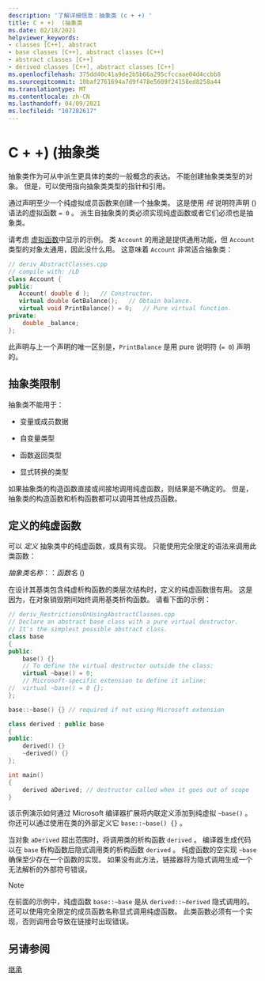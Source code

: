 ```yaml
---
description: '了解详细信息：抽象类 (c + +) '
title: C + +)  (抽象类
ms.date: 02/18/2021
helpviewer_keywords:
- classes [C++], abstract
- base classes [C++], abstract classes [C++]
- abstract classes [C++]
- derived classes [C++], abstract classes [C++]
ms.openlocfilehash: 375dd40c41a9de2b5b66a295cfccaae04d4ccbb8
ms.sourcegitcommit: 10baf2761694a7d9f478e5609f24158ed8258a44
ms.translationtype: MT
ms.contentlocale: zh-CN
ms.lasthandoff: 04/09/2021
ms.locfileid: "107282617"
---
```

# <a name="abstract-classes-c"></a>C + +)  (抽象类

抽象类作为可从中派生更具体的类的一般概念的表达。 不能创建抽象类类型的对象。 但是，可以使用指向抽象类类型的指针和引用。

通过声明至少一个纯虚拟成员函数来创建一个抽象类。 这是使用 *纯* 说明符声明 () 语法的虚拟函数 `= 0` 。 派生自抽象类的类必须实现纯虚函数或者它们必须也是抽象类。

请考虑 [虚拟函数](../cpp/virtual-functions.md)中显示的示例。 类 `Account` 的用途是提供通用功能，但 `Account` 类型的对象太通用，因此没什么用。 这意味着 `Account` 非常适合抽象类：

```cpp
// deriv_AbstractClasses.cpp
// compile with: /LD
class Account {
public:
   Account( double d );   // Constructor.
   virtual double GetBalance();   // Obtain balance.
   virtual void PrintBalance() = 0;   // Pure virtual function.
private:
    double _balance;
};
```

此声明与上一个声明的唯一区别是，`PrintBalance` 是用 pure 说明符 (`= 0`) 声明的。

## <a name="restrictions-on-abstract-classes"></a>抽象类限制

抽象类不能用于：

- 变量或成员数据

- 自变量类型

- 函数返回类型

- 显式转换的类型

如果抽象类的构造函数直接或间接地调用纯虚函数，则结果是不确定的。 但是，抽象类的构造函数和析构函数都可以调用其他成员函数。

## <a name="defined-pure-virtual-functions"></a>定义的纯虚函数

可以 *定义* 抽象类中的纯虚函数，或具有实现。 只能使用完全限定的语法来调用此类函数：

*抽象类名称*：：*函数名* () 

在设计其基类包含纯虚析构函数的类层次结构时，定义的纯虚函数很有用。 这是因为，在对象销毁期间始终调用基类析构函数。 请看下面的示例：

```cpp
// deriv_RestrictionsOnUsingAbstractClasses.cpp
// Declare an abstract base class with a pure virtual destructor.
// It's the simplest possible abstract class.
class base
{
public:
    base() {}
    // To define the virtual destructor outside the class:
    virtual ~base() = 0;
    // Microsoft-specific extension to define it inline:
//  virtual ~base() = 0 {};
};

base::~base() {} // required if not using Microsoft extension

class derived : public base
{
public:
    derived() {}
    ~derived() {}
};

int main()
{
    derived aDerived; // destructor called when it goes out of scope
}
```

该示例演示如何通过 Microsoft 编译器扩展将内联定义添加到纯虚拟 `~base()` 。 你还可以通过使用在类的外部定义它 `base::~base() {}` 。

当对象 `aDerived` 超出范围时，将调用类的析构函数 `derived` 。 编译器生成代码以在 `base` 析构函数后隐式调用类的析构函数 `derived` 。 纯虚函数的空实现 `~base` 确保至少存在一个函数的实现。 如果没有此方法，链接器将为隐式调用生成一个无法解析的外部符号错误。

> [!NOTE]
> 在前面的示例中，纯虚函数 `base::~base` 是从 `derived::~derived` 隐式调用的。 还可以使用完全限定的成员函数名称显式调用纯虚函数。 此类函数必须有一个实现，否则调用会导致在链接时出现错误。

## <a name="see-also"></a>另请参阅

[继承](../cpp/inheritance-cpp.md)
